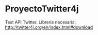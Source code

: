 # ProyectoTwitter4j

Test API Twitter. Libreria necesaria: http://twitter4j.org/en/index.html#download
